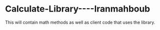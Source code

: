 # Calculate-Library----Iranmahboub
This will contain math methods as well as client code that uses the library.
